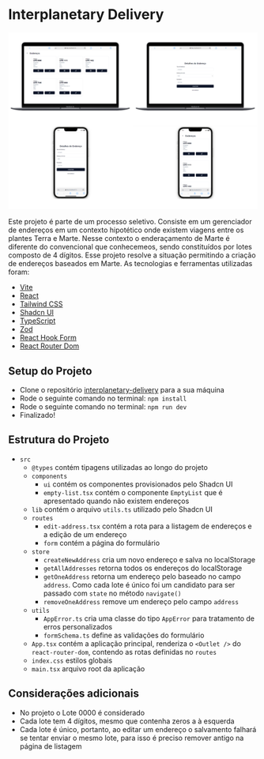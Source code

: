 # Interplanetary Delivery

![Interplanetary Delivery Mockups](/public/mockups.png)

Este projeto é parte de um processo seletivo. Consiste em um gerenciador de endereços em um contexto hipotético onde existem viagens entre os plantes Terra e Marte. Nesse contexto o enderaçamento de Marte é diferente do convencional que conhecemeos, sendo constituídos por lotes composto de 4 dígitos. Esse projeto resolve a situação permitindo a criação de endereços baseados em Marte.
As tecnologias e ferramentas utilizadas foram:

- [Vite](https://vitejs.dev/)
- [React](https://reactjs.org/)
- [Tailwind CSS](https://tailwindcss.com/)
- [Shadcn UI](https://ui.shadcn.com/)
- [TypeScript](https://www.typescriptlang.org/)
- [Zod](https://github.com/colinhacks/zod)
- [React Hook Form](https://react-hook-form.com/)
- [React Router Dom](https://reactrouter.com/)

## Setup do Projeto

- Clone o repositório [interplanetary-delivery](https://github.com/MatheusAmon12/interplanetary-delivery) para a sua máquina
- Rode o seguinte comando no terminal: `npm install`
- Rode o seguinte comando no terminal: `npm run dev`
- Finalizado!

## Estrutura do Projeto

- `src`
  - `@types` contém tipagens utilizadas ao longo do projeto
  - `components`
    - `ui` contém os componentes provisionados pelo Shadcn UI
    - `empty-list.tsx` contém o componente `EmptyList` que é apresentado quando não existem endereços
  - `lib` contém o arquivo `utils.ts` utilizado pelo Shadcn UI
  - `routes`
    - `edit-address.tsx` contém a rota para a listagem de endereços e a edição de um endereço
    - `form` contém a página do formulário
  - `store`
    - `createNewAddress` cria um novo endereço e salva no localStorage
    - `getAllAddresses` retorna todos os endereços do localStorage
    - `getOneAddress` retorna um endereço pelo baseado no campo `address`. Como cada lote é único foi um candidato para ser passado com `state` no método `navigate()`
    - `removeOneAddress` remove um endereço pelo campo `address`
  - `utils`
    - `AppError.ts` cria uma classe do tipo `AppError` para tratamento de erros personalizados
    - `formSchema.ts` define as validações do formulário
  - `App.tsx` contém a aplicação principal, renderiza o `<Outlet />` do `react-router-dom`, contendo as rotas definidas no `routes`
  - `index.css` estilos globais
  - `main.tsx` arquivo root da aplicação

## Considerações adicionais

- No projeto o Lote 0000 é considerado
- Cada lote tem 4 dígitos, mesmo que contenha zeros a à esquerda
- Cada lote é único, portanto, ao editar um endereço o salvamento falhará se tentar enviar o mesmo lote, para isso é preciso remover antigo na página de listagem